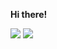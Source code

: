 **Hi there!**

<picture>
  <source
    srcset="https://github-readme-stats.vercel.app/api?username=UlyssesZh&show_icons=true&count_private=true&hide_title=true&include_all_commits=true&hide_rank=true&number_format=long&hide_title=true&show=discussion_started&hide_border=true&disable_animations=true&theme=dark"
    media="(prefers-color-scheme: dark)"
  />
  <source
    srcset="https://github-readme-stats.vercel.app/api?username=UlyssesZh&show_icons=true&count_private=true&hide_title=true&include_all_commits=true&hide_rank=true&number_format=long&hide_title=true&show=discussion_started&hide_border=true&disable_animations=true"
    media="(prefers-color-scheme: light), (prefers-color-scheme: no-preference)"
  />
  <img src="https://github-readme-stats.vercel.app/api?username=UlyssesZh&show_icons=true&count_private=true&hide_title=true&include_all_commits=true&hide_rank=true&number_format=long&hide_title=true&show=discussion_started&hide_border=true&disable_animations=true" />
</picture>

<picture>
  <source
    srcset="https://github-readme-stats.vercel.app/api/top-langs/?username=UlyssesZh&layout=compact&hide_title=true&hide=tex%2Chtml&langs_count=16&hide_border=true&disable_animations=true&theme=dark"
    media="(prefers-color-scheme: dark)"
  />
  <source
    srcset="https://github-readme-stats.vercel.app/api/top-langs/?username=UlyssesZh&layout=compact&hide_title=true&hide=tex%2Chtml&langs_count=16&hide_border=true&disable_animations=true"
    media="(prefers-color-scheme: light), (prefers-color-scheme: no-preference)"
  />
  <img src="https://github-readme-stats.vercel.app/api/top-langs/?username=UlyssesZh&layout=compact&hide_title=true&hide=tex%2Chtml&langs_count=16&hide_border=true&disable_animations=true" />
</picture>
